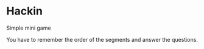 # Hackin
Simple mini game

You have to remember the order of the segments and answer the questions.
